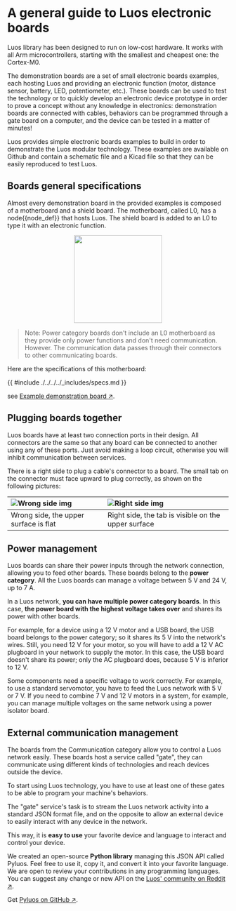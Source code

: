 # A general guide to Luos electronic boards

Luos library has been designed to run on low-cost hardware. It works with all Arm microcontrollers, starting with the smallest and cheapest one: the Cortex-M0.

The demonstration boards are a set of small electronic boards examples, each hosting Luos and providing an electronic function (motor, distance sensor, battery, LED, potentiometer, etc.). These boards can be used to test the technology or to quickly develop an electronic device prototype in order to prove a concept without any knowledge in electronics: demonstration boards are connected with cables, behaviors can be programmed through a gate board on a computer, and the device can be tested in a matter of minutes!

Luos provides simple electronic boards examples to build in order to demonstrate the Luos modular technology. These examples are available on Github and contain a schematic file and a Kicad file so that they can be easily reproduced to test Luos.

## Boards general specifications

Almost every demonstration board in the provided examples is composed of a motherboard and a shield board. The motherboard, called L0, has a <span class="cust_tooltip">node<span class="cust_tooltiptext">{{node_def}}</span></span> that hosts Luos. The shield board is added to an L0 to type it with an electronic function.

<p align="center">
	<img src="/img/assembly.png" height="200px" />
</p>

> Note: Power category boards don't include an L0 motherboard as they provide only power functions and don't need communication. However. The communication data passes through their connectors to other communicating boards.

Here are the specifications of this motherboard:

{{ #include ./../../../_includes/specs.md }}


see <a href="https://github.com/Luos-io/Examples/tree/master/Hardware" target="_blank">Example demonstration board &#8599;</a>.

## Plugging boards together

Luos boards have at least two connection ports in their design. All connectors are the same so that any board can be connected to another using any of these ports. Just avoid making a loop circuit, otherwise you will inhibit communication between services.

There is a right side to plug a cable's connector to a board. The small tab on the connector must face upward to plug correctly, as shown on the following pictures:

|![Wrong side img](/img/plug-no.png)|![Right side img](/img/plug-yes.png)|
|:-|:-|
|Wrong side, the upper surface is flat|Right side, the tab is visible on the upper surface|

## Power management

Luos boards can share their power inputs through the network connection, allowing you to feed other boards. These boards belong to the **power category**.
All the Luos boards can manage a voltage between 5 V and 24 V, up to 7 A.

In a Luos network, **you can have multiple power category boards**. In this case, **the power board with the highest voltage takes over** and shares its power with other boards.

For example, for a device using a 12 V motor and a USB board, the USB board belongs to the power category; so it shares its 5 V into the network's wires. Still, you need 12 V for your motor, so you will have to add a 12 V AC plugboard in your network to supply the motor. In this case, the USB board doesn't share its power; only the AC plugboard does, because 5 V is inferior to 12 V.

Some components need a specific voltage to work correctly. For example, to use a standard servomotor, you have to feed the Luos network with 5 V or 7 V. If you need to combine 7 V and 12 V motors in a system, for example, you can manage multiple voltages on the same network using a power isolator board.

## External communication management

The boards from the Communication category allow you to control a Luos network easily. These boards host a service called "gate", they can communicate using different kinds of technologies and reach devices outside the device.

To start using Luos technology, you have to use at least one of these gates to be able to program your machine's behaviors.

The "gate" service's task is to stream the Luos network activity into a standard JSON format file, and on the opposite to allow an external device to easily interact with any device in the network.

This way, it is **easy to use** your favorite device and language to interact and control your device.

We created an open-source **Python library** managing this JSON API called Pyluos. Feel free to use it, copy it, and convert it into your favorite language. We are open to review your contributions in any programming languages. You can suggest any change or new API on the <a href="https://www.reddit.com/r/Luos/" target="_blank">Luos' community on Reddit &#8599;</a>.

Get <a href="https://github.com/Luos-io/Pyluos" target="_blank">Pyluos on GitHub &#8599;</a>.
